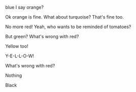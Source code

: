 blue I say
orange?

Ok orange is fine.
What about turquoise?
That's fine too. 

No more red!
Yeah, who wants to be reminded of tomatoes?

But green?
What's wrong with red?





Yellow too!

Y-E-L-L-O-W!

What's wrong with red?

Nothing

Black
